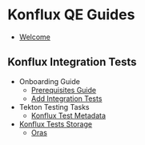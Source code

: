 # Konflux QE Guides

- [Welcome](README.md)

## Konflux Integration Tests

- Onboarding Guide
    - [Prerequisites Guide](./onboarding/Prerequisites_Guide.md)
    - [Add Integration Tests](./onboarding/Add_Integration_tests.md)
- Tekton Testing Tasks
    - [Konflux Test Metadata](./qe-available-tasks/Test-metadata.md)
- [Konflux Tests Storage](./artifacts-storage/introduction.md)
    - [Oras](./artifacts-storage/oras.md)